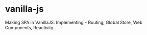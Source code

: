 # vanilla-js
Making SPA in VanillaJS. Implementing - Routing, Global Store, Web Components, Reactivity
